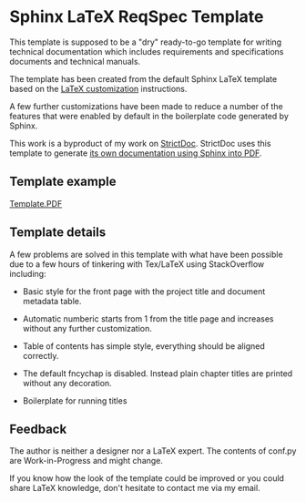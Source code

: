# Sphinx LaTeX ReqSpec Template

This template is supposed to be a "dry" ready-to-go template for writing 
technical documentation which includes requirements and specifications documents 
and technical manuals.

The template has been created from the default Sphinx LaTeX template based 
on the [LaTeX customization](https://www.sphinx-doc.org/en/master/latex.html)
instructions.

A few further customizations have been made to reduce a number of the features
that were enabled by default in the boilerplate code generated by Sphinx.

This work is a byproduct of my work on 
[StrictDoc](https://github.com/strictdoc-project/strictdoc). StrictDoc uses
this template to generate 
[its own documentation using Sphinx into PDF](https://strictdoc.readthedocs.io/_/downloads/en/latest/pdf/).

## Template example

[Template.PDF](Template.pdf)

## Template details

A few problems are solved in this template with what have been possible due to
a few hours of tinkering with Tex/LaTeX using StackOverflow including:

- Basic style for the front page with the project title and document metadata 
  table.

- Automatic numberic starts from 1 from the title page and increases
  without any further customization.

- Table of contents has simple style, everything should be aligned correctly.

- The default fncychap is disabled. Instead plain chapter titles are printed 
  without any decoration.
 
- Boilerplate for running titles

## Feedback

The author is neither a designer nor a LaTeX expert. The contents of conf.py
are Work-in-Progress and might change.

If you know how the look of the template could be improved or you could share
LaTeX knowledge, don't hesitate to contact me via my email.


